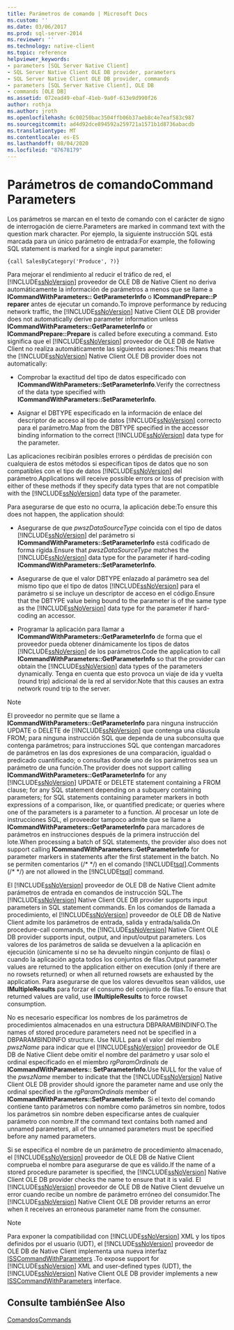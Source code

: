 ```yaml
---
title: Parámetros de comando | Microsoft Docs
ms.custom: ''
ms.date: 03/06/2017
ms.prod: sql-server-2014
ms.reviewer: ''
ms.technology: native-client
ms.topic: reference
helpviewer_keywords:
- parameters [SQL Server Native Client]
- SQL Server Native Client OLE DB provider, parameters
- SQL Server Native Client OLE DB provider, commands
- parameters [SQL Server Native Client], OLE DB
- commands [OLE DB]
ms.assetid: 072ead49-ebaf-41eb-9a0f-613e9d990f26
author: rothja
ms.author: jroth
ms.openlocfilehash: 6c00250bac3504ffb06b37aeb8c4e7eaf583c987
ms.sourcegitcommit: ad4d92dce894592a259721a1571b1d8736abacdb
ms.translationtype: MT
ms.contentlocale: es-ES
ms.lasthandoff: 08/04/2020
ms.locfileid: "87678179"
---
```

# <a name="command-parameters"></a><span data-ttu-id="b8c2a-102">Parámetros de comando</span><span class="sxs-lookup"><span data-stu-id="b8c2a-102">Command Parameters</span></span>
  <span data-ttu-id="b8c2a-103">Los parámetros se marcan en el texto de comando con el carácter de signo de interrogación de cierre.</span><span class="sxs-lookup"><span data-stu-id="b8c2a-103">Parameters are marked in command text with the question mark character.</span></span> <span data-ttu-id="b8c2a-104">Por ejemplo, la siguiente instrucción SQL está marcada para un único parámetro de entrada:</span><span class="sxs-lookup"><span data-stu-id="b8c2a-104">For example, the following SQL statement is marked for a single input parameter:</span></span>  
  
```  
{call SalesByCategory('Produce', ?)}  
```  
  
 <span data-ttu-id="b8c2a-105">Para mejorar el rendimiento al reducir el tráfico de red, el [!INCLUDE[ssNoVersion](../../includes/ssnoversion-md.md)] proveedor de OLE DB de Native Client no deriva automáticamente la información de parámetros a menos que se llame a **ICommandWithParameters:: GetParameterInfo** o **ICommandPrepare::P reparer** antes de ejecutar un comando.</span><span class="sxs-lookup"><span data-stu-id="b8c2a-105">To improve performance by reducing network traffic, the [!INCLUDE[ssNoVersion](../../includes/ssnoversion-md.md)] Native Client OLE DB provider does not automatically derive parameter information unless **ICommandWithParameters::GetParameterInfo** or **ICommandPrepare::Prepare** is called before executing a command.</span></span> <span data-ttu-id="b8c2a-106">Esto significa que el [!INCLUDE[ssNoVersion](../../includes/ssnoversion-md.md)] proveedor de OLE DB de Native Client no realiza automáticamente las siguientes acciones:</span><span class="sxs-lookup"><span data-stu-id="b8c2a-106">This means that the [!INCLUDE[ssNoVersion](../../includes/ssnoversion-md.md)] Native Client OLE DB provider does not automatically:</span></span>  
  
-   <span data-ttu-id="b8c2a-107">Comprobar la exactitud del tipo de datos especificado con **ICommandWithParameters::SetParameterInfo**.</span><span class="sxs-lookup"><span data-stu-id="b8c2a-107">Verify the correctness of the data type specified with **ICommandWithParameters::SetParameterInfo**.</span></span>  
  
-   <span data-ttu-id="b8c2a-108">Asignar el DBTYPE especificado en la información de enlace del descriptor de acceso al tipo de datos [!INCLUDE[ssNoVersion](../../includes/ssnoversion-md.md)] correcto para el parámetro.</span><span class="sxs-lookup"><span data-stu-id="b8c2a-108">Map from the DBTYPE specified in the accessor binding information to the correct [!INCLUDE[ssNoVersion](../../includes/ssnoversion-md.md)] data type for the parameter.</span></span>  
  
 <span data-ttu-id="b8c2a-109">Las aplicaciones recibirán posibles errores o pérdidas de precisión con cualquiera de estos métodos si especifican tipos de datos que no son compatibles con el tipo de datos [!INCLUDE[ssNoVersion](../../includes/ssnoversion-md.md)] del parámetro.</span><span class="sxs-lookup"><span data-stu-id="b8c2a-109">Applications will receive possible errors or loss of precision with either of these methods if they specify data types that are not compatible with the [!INCLUDE[ssNoVersion](../../includes/ssnoversion-md.md)] data type of the parameter.</span></span>  
  
 <span data-ttu-id="b8c2a-110">Para asegurarse de que esto no ocurra, la aplicación debe:</span><span class="sxs-lookup"><span data-stu-id="b8c2a-110">To ensure this does not happen, the application should:</span></span>  
  
-   <span data-ttu-id="b8c2a-111">Asegurarse de que *pwszDataSourceType* coincida con el tipo de datos [!INCLUDE[ssNoVersion](../../includes/ssnoversion-md.md)] del parámetro si **ICommandWithParameters::SetParameterInfo** está codificado de forma rígida.</span><span class="sxs-lookup"><span data-stu-id="b8c2a-111">Ensure that *pwszDataSourceType* matches the [!INCLUDE[ssNoVersion](../../includes/ssnoversion-md.md)] data type for the parameter if hard-coding **ICommandWithParameters::SetParameterInfo**.</span></span>  
  
-   <span data-ttu-id="b8c2a-112">Asegurarse de que el valor DBTYPE enlazado al parámetro sea del mismo tipo que el tipo de datos [!INCLUDE[ssNoVersion](../../includes/ssnoversion-md.md)] para el parámetro si se incluye un descriptor de acceso en el código.</span><span class="sxs-lookup"><span data-stu-id="b8c2a-112">Ensure that the DBTYPE value being bound to the parameter is of the same type as the [!INCLUDE[ssNoVersion](../../includes/ssnoversion-md.md)] data type for the parameter if hard-coding an accessor.</span></span>  
  
-   <span data-ttu-id="b8c2a-113">Programar la aplicación para llamar a **ICommandWithParameters::GetParameterInfo** de forma que el proveedor pueda obtener dinámicamente los tipos de datos [!INCLUDE[ssNoVersion](../../includes/ssnoversion-md.md)] de los parámetros.</span><span class="sxs-lookup"><span data-stu-id="b8c2a-113">Code the application to call **ICommandWithParameters::GetParameterInfo** so that the provider can obtain the [!INCLUDE[ssNoVersion](../../includes/ssnoversion-md.md)] data types of the parameters dynamically.</span></span> <span data-ttu-id="b8c2a-114">Tenga en cuenta que esto provoca un viaje de ida y vuelta (round trip) adicional de la red al servidor.</span><span class="sxs-lookup"><span data-stu-id="b8c2a-114">Note that this causes an extra network round trip to the server.</span></span>  
  
> [!NOTE]  
>  <span data-ttu-id="b8c2a-115">El proveedor no permite que se llame a **ICommandWithParameters::GetParameterInfo** para ninguna instrucción UPDATE o DELETE de [!INCLUDE[ssNoVersion](../../includes/ssnoversion-md.md)] que contenga una cláusula FROM; para ninguna instrucción SQL que dependa de una subconsulta que contenga parámetros; para instrucciones SQL que contengan marcadores de parámetros en las dos expresiones de una comparación, igualdad o predicado cuantificado; o consultas donde uno de los parámetros sea un parámetro de una función.</span><span class="sxs-lookup"><span data-stu-id="b8c2a-115">The provider does not support calling **ICommandWithParameters::GetParameterInfo** for any [!INCLUDE[ssNoVersion](../../includes/ssnoversion-md.md)] UPDATE or DELETE statement containing a FROM clause; for any SQL statement depending on a subquery containing parameters; for SQL statements containing parameter markers in both expressions of a comparison, like, or quantified predicate; or queries where one of the parameters is a parameter to a function.</span></span> <span data-ttu-id="b8c2a-116">Al procesar un lote de instrucciones SQL, el proveedor tampoco admite que se llame a **ICommandWithParameters::GetParameterInfo** para marcadores de parámetros en instrucciones después de la primera instrucción del lote.</span><span class="sxs-lookup"><span data-stu-id="b8c2a-116">When processing a batch of SQL statements, the provider also does not support calling **ICommandWithParameters::GetParameterInfo** for parameter markers in statements after the first statement in the batch.</span></span> <span data-ttu-id="b8c2a-117">No se permiten comentarios (/\* \*/) en el comando [!INCLUDE[tsql](../../includes/tsql-md.md)].</span><span class="sxs-lookup"><span data-stu-id="b8c2a-117">Comments (/\* \*/) are not allowed in the [!INCLUDE[tsql](../../includes/tsql-md.md)] command.</span></span>  
  
 <span data-ttu-id="b8c2a-118">El [!INCLUDE[ssNoVersion](../../includes/ssnoversion-md.md)] proveedor de OLE DB de Native Client admite parámetros de entrada en comandos de instrucción SQL.</span><span class="sxs-lookup"><span data-stu-id="b8c2a-118">The [!INCLUDE[ssNoVersion](../../includes/ssnoversion-md.md)] Native Client OLE DB provider supports input parameters in SQL statement commands.</span></span> <span data-ttu-id="b8c2a-119">En los comandos de llamada a procedimiento, el [!INCLUDE[ssNoVersion](../../includes/ssnoversion-md.md)] proveedor de OLE DB de Native Client admite los parámetros de entrada, salida y entrada/salida.</span><span class="sxs-lookup"><span data-stu-id="b8c2a-119">On procedure-call commands, the [!INCLUDE[ssNoVersion](../../includes/ssnoversion-md.md)] Native Client OLE DB provider supports input, output, and input/output parameters.</span></span> <span data-ttu-id="b8c2a-120">Los valores de los parámetros de salida se devuelven a la aplicación en ejecución (únicamente si no se ha devuelto ningún conjunto de filas) o cuando la aplicación agota todos los conjuntos de filas.</span><span class="sxs-lookup"><span data-stu-id="b8c2a-120">Output parameter values are returned to the application either on execution (only if there are no rowsets returned) or when all returned rowsets are exhausted by the application.</span></span> <span data-ttu-id="b8c2a-121">Para asegurarse de que los valores devueltos sean válidos, use **IMultipleResults** para forzar el consumo del conjunto de filas.</span><span class="sxs-lookup"><span data-stu-id="b8c2a-121">To ensure that returned values are valid, use **IMultipleResults** to force rowset consumption.</span></span>  
  
 <span data-ttu-id="b8c2a-122">No es necesario especificar los nombres de los parámetros de procedimientos almacenados en una estructura DBPARAMBINDINFO.</span><span class="sxs-lookup"><span data-stu-id="b8c2a-122">The names of stored procedure parameters need not be specified in a DBPARAMBINDINFO structure.</span></span> <span data-ttu-id="b8c2a-123">Use NULL para el valor del miembro *pwszName* para indicar que el [!INCLUDE[ssNoVersion](../../includes/ssnoversion-md.md)] proveedor de OLE DB de Native Client debe omitir el nombre del parámetro y usar solo el ordinal especificado en el miembro *rgParamOrdinals* de **ICommandWithParameters:: SetParameterInfo**.</span><span class="sxs-lookup"><span data-stu-id="b8c2a-123">Use NULL for the value of the *pwszName* member to indicate that the [!INCLUDE[ssNoVersion](../../includes/ssnoversion-md.md)] Native Client OLE DB provider should ignore the parameter name and use only the ordinal specified in the *rgParamOrdinals* member of **ICommandWithParameters::SetParameterInfo**.</span></span> <span data-ttu-id="b8c2a-124">Si el texto del comando contiene tanto parámetros con nombre como parámetros sin nombre, todos los parámetros sin nombre deben especificarse antes de cualquier parámetro con nombre.</span><span class="sxs-lookup"><span data-stu-id="b8c2a-124">If the command text contains both named and unnamed parameters, all of the unnamed parameters must be specified before any named parameters.</span></span>  
  
 <span data-ttu-id="b8c2a-125">Si se especifica el nombre de un parámetro de procedimiento almacenado, el [!INCLUDE[ssNoVersion](../../includes/ssnoversion-md.md)] proveedor de OLE DB de Native Client comprueba el nombre para asegurarse de que es válido.</span><span class="sxs-lookup"><span data-stu-id="b8c2a-125">If the name of a stored procedure parameter is specified, the [!INCLUDE[ssNoVersion](../../includes/ssnoversion-md.md)] Native Client OLE DB provider checks the name to ensure that it is valid.</span></span> <span data-ttu-id="b8c2a-126">El [!INCLUDE[ssNoVersion](../../includes/ssnoversion-md.md)] proveedor de OLE DB de Native Client devuelve un error cuando recibe un nombre de parámetro erróneo del consumidor.</span><span class="sxs-lookup"><span data-stu-id="b8c2a-126">The [!INCLUDE[ssNoVersion](../../includes/ssnoversion-md.md)] Native Client OLE DB provider returns an error when it receives an erroneous parameter name from the consumer.</span></span>  
  
> [!NOTE]  
>  <span data-ttu-id="b8c2a-127">Para exponer la compatibilidad con [!INCLUDE[ssNoVersion](../../includes/ssnoversion-md.md)] XML y los tipos definidos por el usuario (UDT), el [!INCLUDE[ssNoVersion](../../includes/ssnoversion-md.md)] proveedor de OLE DB de Native Client implementa una nueva interfaz [ISSCommandWithParameters](../native-client-ole-db-interfaces/isscommandwithparameters-ole-db.md) .</span><span class="sxs-lookup"><span data-stu-id="b8c2a-127">To expose support for [!INCLUDE[ssNoVersion](../../includes/ssnoversion-md.md)] XML and user-defined types (UDT), the [!INCLUDE[ssNoVersion](../../includes/ssnoversion-md.md)] Native Client OLE DB provider implements a new [ISSCommandWithParameters](../native-client-ole-db-interfaces/isscommandwithparameters-ole-db.md) interface.</span></span>  
  
## <a name="see-also"></a><span data-ttu-id="b8c2a-128">Consulte también</span><span class="sxs-lookup"><span data-stu-id="b8c2a-128">See Also</span></span>  
 [<span data-ttu-id="b8c2a-129">Comandos</span><span class="sxs-lookup"><span data-stu-id="b8c2a-129">Commands</span></span>](commands.md)  
  
  
